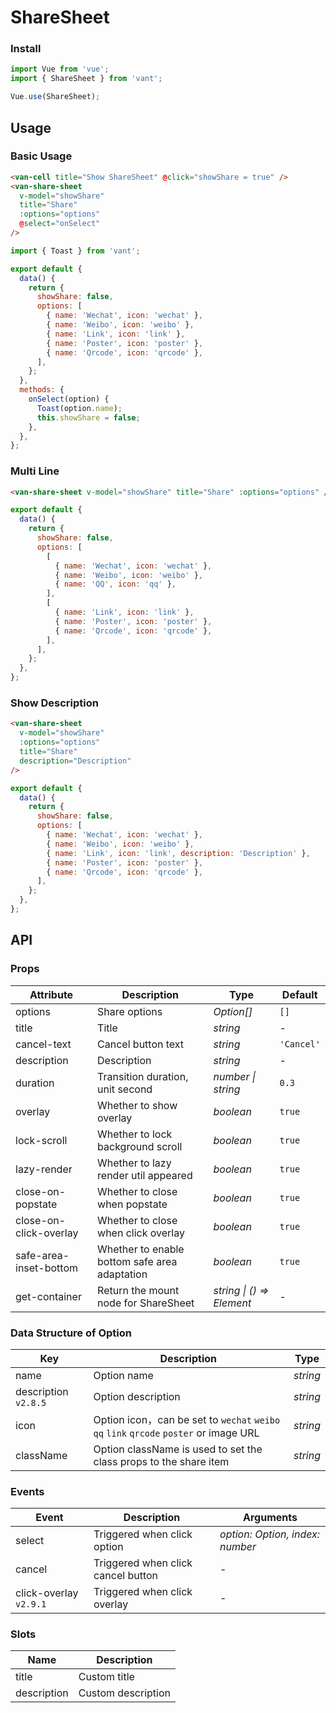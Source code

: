 # ShareSheet

### Install

```js
import Vue from 'vue';
import { ShareSheet } from 'vant';

Vue.use(ShareSheet);
```

## Usage

### Basic Usage

```html
<van-cell title="Show ShareSheet" @click="showShare = true" />
<van-share-sheet
  v-model="showShare"
  title="Share"
  :options="options"
  @select="onSelect"
/>
```

```js
import { Toast } from 'vant';

export default {
  data() {
    return {
      showShare: false,
      options: [
        { name: 'Wechat', icon: 'wechat' },
        { name: 'Weibo', icon: 'weibo' },
        { name: 'Link', icon: 'link' },
        { name: 'Poster', icon: 'poster' },
        { name: 'Qrcode', icon: 'qrcode' },
      ],
    };
  },
  methods: {
    onSelect(option) {
      Toast(option.name);
      this.showShare = false;
    },
  },
};
```

### Multi Line

```html
<van-share-sheet v-model="showShare" title="Share" :options="options" />
```

```js
export default {
  data() {
    return {
      showShare: false,
      options: [
        [
          { name: 'Wechat', icon: 'wechat' },
          { name: 'Weibo', icon: 'weibo' },
          { name: 'QQ', icon: 'qq' },
        ],
        [
          { name: 'Link', icon: 'link' },
          { name: 'Poster', icon: 'poster' },
          { name: 'Qrcode', icon: 'qrcode' },
        ],
      ],
    };
  },
};
```

### Show Description

```html
<van-share-sheet
  v-model="showShare"
  :options="options"
  title="Share"
  description="Description"
/>
```

```js
export default {
  data() {
    return {
      showShare: false,
      options: [
        { name: 'Wechat', icon: 'wechat' },
        { name: 'Weibo', icon: 'weibo' },
        { name: 'Link', icon: 'link', description: 'Description' },
        { name: 'Poster', icon: 'poster' },
        { name: 'Qrcode', icon: 'qrcode' },
      ],
    };
  },
};
```

## API

### Props

| Attribute | Description | Type | Default |
| --- | --- | --- | --- |
| options | Share options | _Option[]_ | `[]` |
| title | Title | _string_ | - |
| cancel-text | Cancel button text | _string_ | `'Cancel'` |
| description | Description | _string_ | - |
| duration | Transition duration, unit second | _number \| string_ | `0.3` |
| overlay | Whether to show overlay | _boolean_ | `true` |
| lock-scroll | Whether to lock background scroll | _boolean_ | `true` |
| lazy-render | Whether to lazy render util appeared | _boolean_ | `true` |
| close-on-popstate | Whether to close when popstate | _boolean_ | `true` |
| close-on-click-overlay | Whether to close when click overlay | _boolean_ | `true` |
| safe-area-inset-bottom | Whether to enable bottom safe area adaptation | _boolean_ | `true` |
| get-container | Return the mount node for ShareSheet | _string \| () => Element_ | - |

### Data Structure of Option

| Key | Description | Type |
| --- | --- | --- |
| name | Option name | _string_ |
| description `v2.8.5` | Option description | _string_ |
| icon | Option icon，can be set to `wechat` `weibo` `qq` `link` `qrcode` `poster` or image URL | _string_ |
| className | Option className is used to set the class props to the share item | _string_ |

### Events

| Event | Description | Arguments |
| --- | --- | --- |
| select | Triggered when click option | _option: Option, index: number_ |
| cancel | Triggered when click cancel button | - |
| click-overlay `v2.9.1` | Triggered when click overlay | - |

### Slots

| Name        | Description        |
| ----------- | ------------------ |
| title       | Custom title       |
| description | Custom description |
